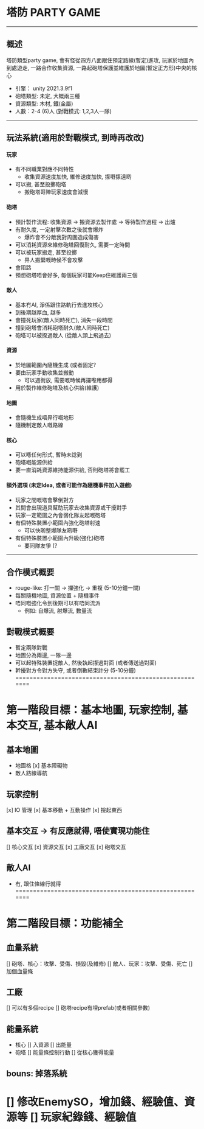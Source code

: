 # 塔防 PARTY GAME
---
## 概述
塔防類型party game, 會有怪從四方八面跟住預定路線(暫定)進攻,
玩家於地圖內到處遊走, 一路合作收集資源, 一路起砲塔保護並維護於地圖(暫定正方形)中央的核心

- 引擎： unity 2021.3.9f1
- 砲塔類型: 未定, 大概兩三種
- 資源類型: 木材, 鐵(金屬)
- 人數：2-4 (6)人 (對戰模式: 1,2,3人一隊)
---

## 玩法系統(適用於對戰模式, 到時再改改)
#### 玩家
- 有不同職業對應不同特性
    - 收集資源速度加快, 維修速度加快, 揼嘢揼遠啲
- 可以搬, 甚至投擲砲塔
    - 搬砲塔哥陣玩家速度會減慢

#### 砲塔
- 預計製作流程: 收集資源 -> 搬資源去製作處 -> 等待製作過程 -> 出爐
- 有耐久度, 一定射擊次數之後就會爆炸
    - 爆炸會不分敵我對周圍造成傷害
- 可以消耗資源來維修砲塔回復耐久, 需要一定時間
- 可以被玩家搬走, 甚至投擲
    - 畀人搬緊嘅時候不會攻擊
- 會阻路
- 預想砲塔唔會好多, 每個玩家可能Keep住維護兩三個

#### 敵人
- 基本冇AI, 淨係跟住路軌行去進攻核心
- 到後期越厚血, 越多
- 會撞死玩家(敵人同時死亡), 消失一段時間
- 撞到砲塔會消耗砲塔耐久(敵人同時死亡)
- 砲塔可以被揼過敵人 (從敵人頭上飛過去)

#### 資源
- 於地圖範圍內隨機生成 (或者固定?
- 要由玩家手動收集並搬動
    - 可以週街放, 需要嘅時候再攞嚟用都得
- 用於製作維修砲塔及核心供給(維護)

#### 地圖
- 會隨機生成唔畀行嘅地形
- 隨機制定敵人嘅路線

#### 核心
- 可以喺任何形式, 暫時未諗到
- 砲塔嘅能源供給
- 要一直消耗資源維持能源供給, 否則砲塔將會罷工

#### 額外選項 (未定Idea, 或者可能作為隨機事件加入遊戲)
- 玩家之間嘅塔會擊倒對方
- 其間會出現道具幫助玩家去收集資源或干擾對手
- 玩家一定範圍之內會弱化隊友起嘅砲塔
- 有個特殊裝置小範圍內強化砲塔射速
    - 可以快啲整爆隊友啲嘢
- 有個特殊裝置小範圍內升級(強化)砲塔
    - 要同隊友爭 (?
---

## 合作模式概要
- rouge-like: 打一關 -> 攞強化 -> 重複 (5-10分鐘一關)
- 每關隨機地圖, 資源位置 + 隨機事件
- 唔同嘅強化令到後期可以有唔同流派
    - 例如: 自爆流, 射爆流, 數量流

## 對戰模式概要
- 暫定兩隊對戰
- 地圖分為兩邊, 一隊一邊
- 可以起特殊裝置捉敵人, 然後執起揼過對面 (或者傳送過對面)
- 幹擾對方令對方失守, 或者倒數結束計分 (5-10分鐘)
======================================================= 
# 第一階段目標：基本地圖, 玩家控制, 基本交互, 基本敵人AI
## 基本地圖
- 地圖格
[x] 基本障礙物 
- 敵人路線導航

## 玩家控制
[x] IO 管理 
[x] 基本移動 + 互動操作 
[x] 撿起東西

## 基本交互 -> 有反應就得, 唔使實現功能住
[] 核心交互
[x] 資源交互
[x] 工廠交互
[x] 砲塔交互 

## 敵人AI 
- 冇, 跟住條線行就得
=======================================================
# 第二階段目標：功能補全

## 血量系統
[] 砲塔、核心：攻擊、受傷、損毀(及維修)
[] 敵人、玩家：攻擊、受傷、死亡
[] 加個血量條

## 工廠
[] 可以有多個recipe
[] 砲塔recipe有埋prefab(或者相關參數)

## 能量系統
- 核心
[] 入資源
[] 出能量
- 砲塔
[] 能量條控制行動
[] 從核心獲得能量

## bouns: 掉落系統
[] 修改EnemySO，增加錢、經驗值、資源等
[] 玩家紀錄錢、經驗值
=======================================================
